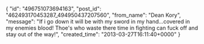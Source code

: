  {
   "id": "496751073694163",
   "post_id": "462493170453287_494950437207560",
   "from_name": "Dean Kory",
   "message": "If i go down it will be with my sword in my hand...covered in my enemies blood! Thoe's who waste there time in fighting can fuck off and stay out of the way!",
   "created_time": "2013-03-27T16:11:40+0000"
 }
